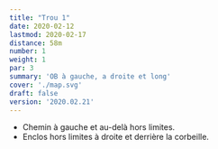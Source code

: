 ```yaml
---
title: "Trou 1"
date: 2020-02-12
lastmod: 2020-02-17
distance: 58m
number: 1
weight: 1
par: 3
summary: 'OB à gauche, a droite et long'
cover: './map.svg'
draft: false
version: '2020.02.21'
---
```


- Chemin à gauche et au-delà hors limites.
- Enclos hors limites à droite et derrière la corbeille.